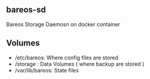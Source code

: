 ## bareos-sd
Bareos Storage Daemosn on docker container

## Volumes
* /etc/bareos: Where config files are stored
* /storage : Data Volumes ( where backup are stored )
* /var/lib/bareos: State files 

